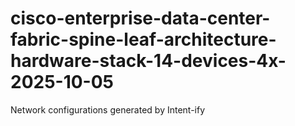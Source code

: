 # cisco-enterprise-data-center-fabric-spine-leaf-architecture-hardware-stack-14-devices-4x-2025-10-05
Network configurations generated by Intent-ify
